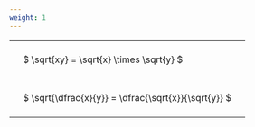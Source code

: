 ```yaml
---
weight: 1
---
```


<style type="text/css">
#T_3a481 th.col_heading {
  text-align: left;
  font-size: 1em;
}
#T_3a481 td {
  text-align: left;
  font-size: 1em;
  padding: 1.5em;
}
</style>
<table id="T_3a481">
  <thead>
  </thead>
  <tbody>
    <tr>
      <td id="T_3a481_row0_col0" class="data row0 col0" >$ \sqrt{xy} = \sqrt{x} \times \sqrt{y} $</td>
    </tr>
    <tr>
      <td id="T_3a481_row1_col0" class="data row1 col0" >$ \sqrt{\dfrac{x}{y}} = \dfrac{\sqrt{x}}{\sqrt{y}} $</td>
    </tr>
  </tbody>
</table>
